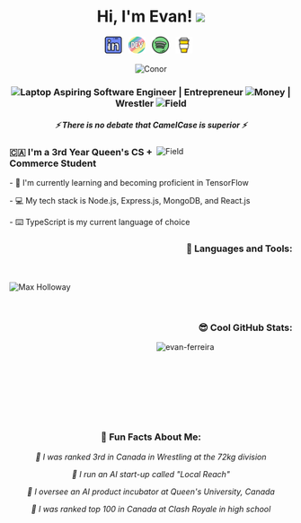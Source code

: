 <h1 align="center">Hi, I'm Evan!  <img src="https://media.giphy.com/media/hvRJCLFzcasrR4ia7z/giphy.gif" width="40px"></h1>
<p align='center'>
   <a href="https://www.linkedin.com/in/evan-ferreira/"><img height="30" src="https://raw.githubusercontent.com/8bithemant/8bithemant/master/linkedin.png?raw=true"></a>&nbsp;&nbsp;
<a href="https://devpost.com/evanjfer"><img height="30" src="https://raw.githubusercontent.com/8bithemant/8bithemant/master/devto.png?raw=true"></a>&nbsp;&nbsp;
<a href="https://open.spotify.com/user/mku9onqcrbdobr9a7ax34u4mn?si=0534748140954312"><img height="30" src="https://raw.githubusercontent.com/8bithemant/8bithemant/master/spotify.png?raw=true"></a>&nbsp;&nbsp;
 <a href="https://calendly.com/evanjfer/coffee-w-evan"><img height="30" src="https://raw.githubusercontent.com/8bithemant/8bithemant/master/coffee.jpg?raw=true"></a>&nbsp;&nbsp;
 </p>
 
<div align="center">
   <img align="center" src="https://github.com/Evan-Ferreira/Evan-Ferreira/assets/132397646/bcd5f940-4e22-43f6-b4e7-e055d793d8cf" alt="Conor" width="50%" />
</div>

<h3 align="center"> 
  <img src="https://media.giphy.com/media/WUlplcMpOCEmTGBtBW/giphy.gif" alt="Laptop" width="40" /> Aspiring Software Engineer | Entrepreneur <img src="https://github.com/Evan-Ferreira/Evan-Ferreira/assets/132397646/c03449c4-3926-4aba-8bf6-bcdd2bbad94f" alt="Money" width="40" /> | Wrestler <img src="https://github.com/Evan-Ferreira/Evan-Ferreira/assets/132397646/ccab7769-9099-42e8-bd6e-f093ea42e6f1" alt="Field" width="40" /></h3>
 <h5 align="center">
   <i>⚡️ There is no debate that CamelCase is superior ⚡️</i>
</h5>

<img align="right" src="https://github.com/Evan-Ferreira/Evan-Ferreira/assets/132397646/c198173f-7f2c-48ad-a961-3caa918017a3" alt="Field" width="48%" />
<p width=48%">
   <h3 align="left">🇨🇦 I'm a 3rd Year Queen's CS + Commerce Student</h3>
</p>
<p width=48%">
   - 🤖 I'm currently learning and becoming proficient in TensorFlow
</p>
<p width=48%">
   - 💻 My tech stack is Node.js, Express.js, MongoDB, and React.js
<p width=48%">     
   - ⌨️ TypeScript is my current language of choice
</p>

<p align="center">
   <h3 align="right">💬 Languages and Tools:</h3>
  <img align="right" src="https://skillicons.dev/icons?i=py,java,javascript,typescript,nodejs,express,react,mongodb,mysql,tensorflow,opencv,pytorch,bash,figma,git,raspberrypi&perline=8" alt="" width="48%"/>
   <br>
   </br>
  <img align="left" src="https://github.com/Evan-Ferreira/Evan-Ferreira/assets/132397646/a7b818ef-e771-454e-bbc8-83dab6d40c24" alt="Max Holloway" width="48%" />
</p>
<br>
</br>
<p align="right">
   <h3 align="right">😎 Cool GitHub Stats:</h3>
  <img align="right" src="https://github-readme-stats.vercel.app/api?username=evan-ferreira&show_icons=true&locale=en" alt="evan-ferreira" width="48%" />
</p>

<br>
</br>
<br>
</br>
<br>
</br>
<br>
</br>

<h3 align="center">🚀 Fun Facts About Me:</h3>

<i>
<p align="center">
🤼 I was ranked 3rd in Canada in Wrestling at the 72kg division 
</p>
<p align="center">
🤖 I run an AI start-up called "Local Reach"
</p>
<p align="center">   
🔭 I oversee an AI product incubator at Queen's University, Canada
</p>
<p align="center">   
👑 I was ranked top 100 in Canada at Clash Royale in high school
</p>    
</i>


